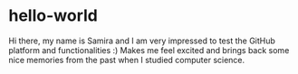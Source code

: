# hello-world
Hi there, my name is Samira and I am very impressed to test the GitHub platform and functionalities :)
Makes me feel excited and brings back some nice memories from the past when I studied computer science.
